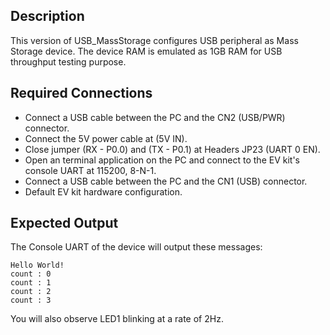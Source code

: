 ## Description

This version of USB_MassStorage configures USB peripheral as Mass Storage device.
The device RAM is emulated as 1GB RAM for USB throughput testing purpose.

## Required Connections

-   Connect a USB cable between the PC and the CN2 (USB/PWR) connector.
-   Connect the 5V power cable at (5V IN).
-   Close jumper (RX - P0.0) and (TX - P0.1) at Headers JP23 (UART 0 EN).
-   Open an terminal application on the PC and connect to the EV kit's console UART at 115200, 8-N-1.
-   Connect a USB cable between the PC and the CN1 (USB) connector.
-   Default EV kit hardware configuration.


## Expected Output

The Console UART of the device will output these messages:

```
Hello World!
count : 0
count : 1
count : 2
count : 3
```

You will also observe LED1 blinking at a rate of 2Hz.
